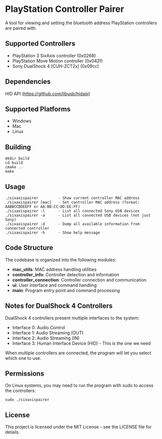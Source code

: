 # PlayStation Controller Pairer

A tool for viewing and setting the bluetooth address PlayStation controllers are paired with.

## Supported Controllers

* PlayStation 3 SixAxis controller (0x0268)
* PlayStation Move Motion controller (0x042f)
* Sony DualShock 4 [CUH-ZCT2x] (0x09cc)

## Dependencies

HID API (https://github.com/libusb/hidapi)

## Supported Platforms

* Windows
* Mac
* Linux

## Building

```
mkdir build
cd build
cmake ..
make
```

## Usage

```
./sixaxispairer         - Show current controller MAC address
./sixaxispairer [mac]   - Set controller MAC address (format: AABBCCDDEEFF or AA:BB:CC:DD:EE:FF)
./sixaxispairer -l      - List all connected Sony USB devices
./sixaxispairer -a      - List all connected USB devices (not just Sony)
./sixaxispairer -d      - Dump all available information from connected controller
./sixaxispairer -h      - Show help message
```

## Code Structure

The codebase is organized into the following modules:

* **mac_utils**: MAC address handling utilities
* **controller_info**: Controller detection and information
* **controller_connection**: Controller connection and communication
* **ui**: User interface and command handling
* **main**: Program entry point and command processing

## Notes for DualShock 4 Controllers

DualShock 4 controllers present multiple interfaces to the system:
* Interface 0: Audio Control
* Interface 1: Audio Streaming (OUT)
* Interface 2: Audio Streaming (IN)
* Interface 3: Human Interface Device (HID) - This is the one we need

When multiple controllers are connected, the program will let you select which one to use.

## Permissions

On Linux systems, you may need to run the program with sudo to access the controllers:

```
sudo ./sixaxispairer
```

## License

This project is licensed under the MIT License - see the LICENSE file for details.